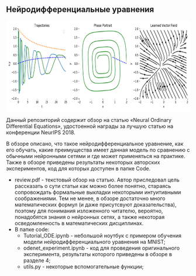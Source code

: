 ## Нейродифференциальные уравнения

<p align="center">
<img align="middle" src="./images/ode_demo.gif" alt="ODE Demo" width="750" height="250" />
</p>

Данный репозиторий содержит обзор на статью «Neural Ordinary Differential Equations», удостоенной награды за лучшую статью на конференции NeurIPS 2018. 

В обзоре описано, что такое нейродифференциальное уравнение, как его обучать, какие преимущества имеет данная модель по сравнению с обычными нейронными сетями и где может применяться на практике. 
Также в обзоре приведены результаты некоторых авторских экспериментов, код для которых доступен в папке Code.
                
+ review.pdf - текстовый обзор на статью. Автор приследовал цель рассказать о сути статьи как можно более понятно, стараясь сопровождать формальные выкладки некоторыми интуитивными соображениями. Тем не менее, в обзоре достаточно много математических формул (и даже присутсвуют доказательства), поэтому для понимания изложенного читателю, вероятно, понадобятся знания о нейронных сетях, а также некоторая осведомленность в математических дисциплинах.
+ В папке code:
    + Tutorial_ODE.ipynb - небольшой ноутбук с примером обучения модели нейродифференциального уравнения на MNIST;
    + odenet_experiment.ipynb - код для проведения оригинального эксперимента, результаты которого приведены в обзоре в разделе 4;
    + utils.py - некоторые вспомогательные функции;
